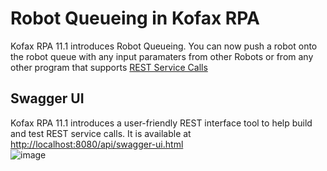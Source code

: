 # Robot Queueing in Kofax RPA

Kofax RPA 11.1 introduces Robot Queueing. You can now push a robot onto the robot queue with any input paramaters from other Robots or from any other program that supports [REST Service Calls](https://en.wikipedia.org/wiki/Representational_state_transfer)


## Swagger UI

Kofax RPA 11.1 introduces a user-friendly REST interface tool to help build and test REST service calls. It is available at [http://localhost:8080/api/swagger-ui.html](http://localhost:8080/api/swagger-ui.html)  
![image](https://user-images.githubusercontent.com/47416964/98936352-26ae4d00-24e5-11eb-8e07-910e620dc274.png)
